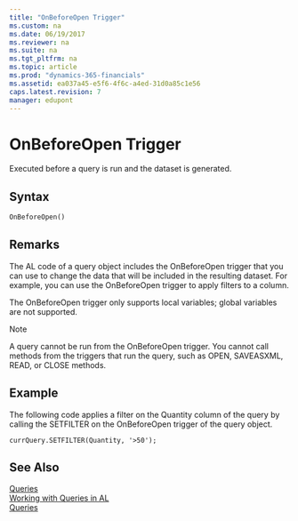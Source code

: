 ```yaml
---
title: "OnBeforeOpen Trigger"
ms.custom: na
ms.date: 06/19/2017
ms.reviewer: na
ms.suite: na
ms.tgt_pltfrm: na
ms.topic: article
ms.prod: "dynamics-365-financials"
ms.assetid: ea037a45-e5f6-4f6c-a4ed-31d0a85c1e56
caps.latest.revision: 7
manager: edupont
---
```

# OnBeforeOpen Trigger
Executed before a query is run and the dataset is generated.  

## Syntax  

```vb  
OnBeforeOpen()  
```  

## Remarks  
 The AL code of a query object includes the OnBeforeOpen trigger that you can use to change the data that will be included in the resulting dataset. For example, you can use the OnBeforeOpen trigger to apply filters to a column.  

 The OnBeforeOpen trigger only supports local variables; global variables are not supported.  

> [!NOTE]  
>  A query cannot be run from the OnBeforeOpen trigger. You cannot call methods from the triggers that run the query, such as OPEN, SAVEASXML, READ, or CLOSE methods.  

## Example  
 The following code applies a filter on the Quantity column of the query by calling the SETFILTER  on the OnBeforeOpen trigger of the query object.  

```  
currQuery.SETFILTER(Quantity, '>50');  
```  

## See Also  
 [Queries](../Queries.md)   
 [Working with Queries in AL](../devenv-Working-with-Queries-in-AL.md)   
 [Queries](../Queries.md)
